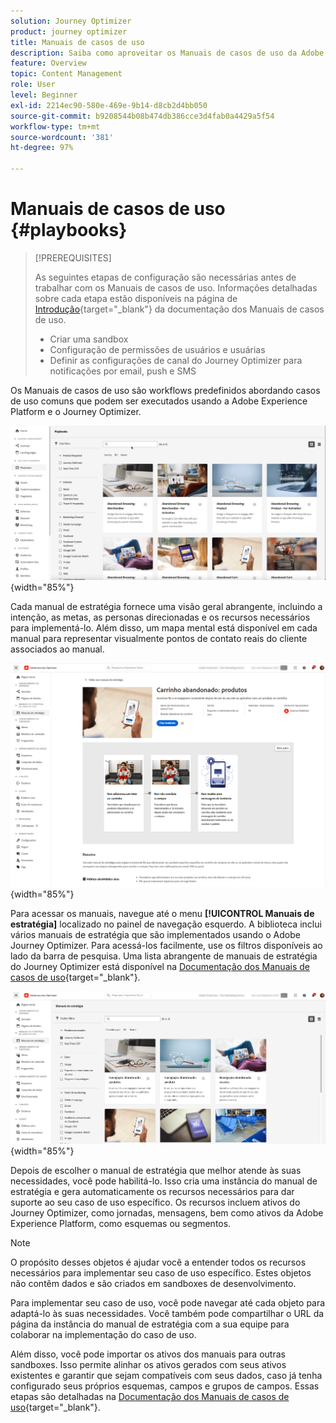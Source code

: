 ```yaml
---
solution: Journey Optimizer
product: journey optimizer
title: Manuais de casos de uso
description: Saiba como aproveitar os Manuais de casos de uso da Adobe Experience Platform com o Adobe Journey Optimizer.
feature: Overview
topic: Content Management
role: User
level: Beginner
exl-id: 2214ec90-580e-469e-9b14-d8cb2d4bb050
source-git-commit: b9208544b08b474db386cce3d4fab0a4429a5f54
workflow-type: tm+mt
source-wordcount: '381'
ht-degree: 97%

---
```


# Manuais de casos de uso  {#playbooks}

>[!PREREQUISITES]
>
>As seguintes etapas de configuração são necessárias antes de trabalhar com os Manuais de casos de uso. Informações detalhadas sobre cada etapa estão disponíveis na página de [Introdução](https://experienceleague.adobe.com/docs/experience-platform/use-case-playbooks/playbooks/get-started.html?lang=pt-BR){target="_blank"} da documentação dos Manuais de casos de uso.
>
>* Criar uma sandbox
>* Configuração de permissões de usuários e usuárias
>* Definir as configurações de canal do Journey Optimizer para notificações por email, push e SMS

Os Manuais de casos de uso são workflows predefinidos abordando casos de uso comuns que podem ser executados usando a Adobe Experience Platform e o Journey Optimizer.

![imagem animada exibindo Manuais de casos de uso](../rn/assets/do-not-localize/playbooks.gif){width="85%"}

Cada manual de estratégia fornece uma visão geral abrangente, incluindo a intenção, as metas, as personas direcionadas e os recursos necessários para implementá-lo. Além disso, um mapa mental está disponível em cada manual para representar visualmente pontos de contato reais do cliente associados ao manual.

![Manual de estratégia do carrinho abandonado mostrado na exibição de manuais de estratégia de descoberta](assets/playbooks-detail.png){width="85%"}

Para acessar os manuais, navegue até o menu **[!UICONTROL Manuais de estratégia]** localizado no painel de navegação esquerdo. A biblioteca inclui vários manuais de estratégia que são implementados usando o Adobe Journey Optimizer. Para acessá-los facilmente, use os filtros disponíveis ao lado da barra de pesquisa. Uma lista abrangente de manuais de estratégia do Journey Optimizer está disponível na [Documentação dos Manuais de casos de uso](https://experienceleague.adobe.com/docs/experience-platform/use-case-playbooks/playbooks/playbooks-list.html?lang=pt-BR){target="_blank"}.

![Lista de manuais de estratégia com o painel de filtros aberto](assets/playbooks-filter.png){width="85%"}

Depois de escolher o manual de estratégia que melhor atende às suas necessidades, você pode habilitá-lo. Isso cria uma instância do manual de estratégia e gera automaticamente os recursos necessários para dar suporte ao seu caso de uso específico. Os recursos incluem ativos do Journey Optimizer, como jornadas, mensagens, bem como ativos da Adobe Experience Platform, como esquemas ou segmentos.

>[!NOTE]
>
>O propósito desses objetos é ajudar você a entender todos os recursos necessários para implementar seu caso de uso específico. Estes objetos não contêm dados e são criados em sandboxes de desenvolvimento. 

Para implementar seu caso de uso, você pode navegar até cada objeto para adaptá-lo às suas necessidades. Você também pode compartilhar o URL da página da instância do manual de estratégia com a sua equipe para colaborar na implementação do caso de uso.

Além disso, você pode importar os ativos dos manuais para outras sandboxes. Isso permite alinhar os ativos gerados com seus ativos existentes e garantir que sejam compatíveis com seus dados, caso já tenha configurado seus próprios esquemas, campos e grupos de campos. Essas etapas são detalhadas na [Documentação dos Manuais de casos de uso](https://experienceleague.adobe.com/docs/experience-platform/use-case-playbooks/playbooks/data-awareness.html?lang=pt-BR){target="_blank"}.
